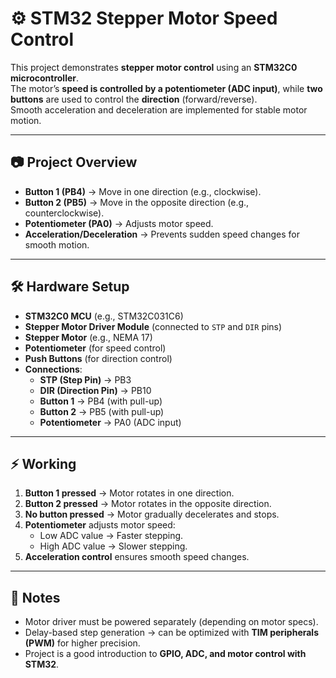 # ⚙️ STM32 Stepper Motor Speed Control

This project demonstrates **stepper motor control** using an **STM32C0 microcontroller**.  
The motor’s **speed is controlled by a potentiometer (ADC input)**, while **two buttons** are used to control the **direction** (forward/reverse).  
Smooth acceleration and deceleration are implemented for stable motor motion.  

---

## 📷 Project Overview
- **Button 1 (PB4)** → Move in one direction (e.g., clockwise).  
- **Button 2 (PB5)** → Move in the opposite direction (e.g., counterclockwise).  
- **Potentiometer (PA0)** → Adjusts motor speed.  
- **Acceleration/Deceleration** → Prevents sudden speed changes for smooth motion.  

---

## 🛠️ Hardware Setup
- **STM32C0 MCU** (e.g., STM32C031C6)  
- **Stepper Motor Driver Module** (connected to `STP` and `DIR` pins)  
- **Stepper Motor** (e.g., NEMA 17)  
- **Potentiometer** (for speed control)  
- **Push Buttons** (for direction control)  
- **Connections**:  
  - **STP (Step Pin)** → PB3  
  - **DIR (Direction Pin)** → PB10  
  - **Button 1** → PB4 (with pull-up)  
  - **Button 2** → PB5 (with pull-up)  
  - **Potentiometer** → PA0 (ADC input)  

---

## ⚡ Working
1. **Button 1 pressed** → Motor rotates in one direction.  
2. **Button 2 pressed** → Motor rotates in the opposite direction.  
3. **No button pressed** → Motor gradually decelerates and stops.  
4. **Potentiometer** adjusts motor speed:  
   - Low ADC value → Faster stepping.  
   - High ADC value → Slower stepping.  
5. **Acceleration control** ensures smooth speed changes.  

---

## 📌 Notes
- Motor driver must be powered separately (depending on motor specs).  
- Delay-based step generation → can be optimized with **TIM peripherals (PWM)** for higher precision.  
- Project is a good introduction to **GPIO, ADC, and motor control with STM32**.  
